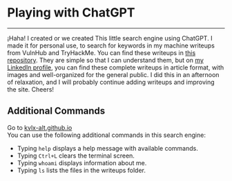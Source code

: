 # Playing with ChatGPT
---

¡Haha! I created or we created This little search engine using ChatGPT. I made it for personal use, to search for keywords in my machine writeups from VulnHub and TryHackMe. You can find these writeups in [this repository](https://github.com/kvlx-alt/kvlx-alt.github.io/tree/main/MachineWriteups). They are simple so that I can understand them, but on [my LinkedIn profile](https://www.linkedin.com/in/kevinvanegaszubiria/recent-activity/articles/), you can find these complete writeups in article format, with images and well-organized for the general public. I did this in an afternoon of relaxation, and I will probably continue adding writeups and improving the site. Cheers!

## Additional Commands
Go to [kvlx-alt.github.io](https://kvlx-alt.github.io/)  
You can use the following additional commands in this search engine:

- Typing `help` displays a help message with available commands.
- Typing `Ctrl+L` clears the terminal screen.
- Typing `whoami` displays information about me.
- Typing `ls` lists the files in the writeups folder.

